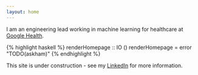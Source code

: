 ```yaml
---
layout: home
---
```


I am an engineering lead working in machine learning for healthcare at [Google Health](https://health.google).

{% highlight haskell %}
renderHomepage :: IO ()
renderHomepage = error "TODO(askham)"
{% endhighlight %}

This site is under construction - see my [LinkedIn](https://linkedin.com/harryaskham) for more information.
